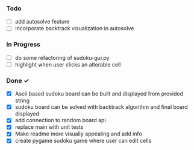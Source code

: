 ### Todo

  - [ ] add autosolve feature
  - [ ] incorporate backtrack visualization in autosolve

### In Progress
- [ ] do some refactoring of sudoku-gui.py
- [ ] highlight when user clicks an alterable cell

### Done ✓

- [x] Ascii based sudoku board can be built and displayed from provided string
- [x] sudoku board can be solved with backtrack algorithm and final board displayed
- [x] add connection to random board api
- [x] replace main with unit tests
- [x] Make readme more visually appealing and add info
- [x] create pygame sudoku game where user can edit cells 
